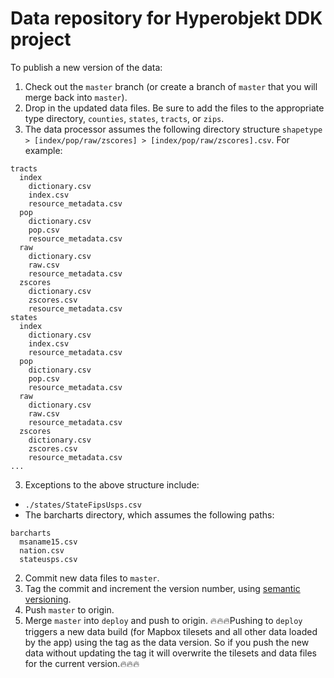 # Data repository for Hyperobjekt DDK project

To publish a new version of the data:

1. Check out the `master` branch (or create a branch of `master` that you will merge back into `master`).
1. Drop in the updated data files. Be sure to add the files to the appropriate type directory, `counties`, `states`, `tracts`, or `zips`.
2. The data processor assumes the following directory structure `shapetype > [index/pop/raw/zscores] > [index/pop/raw/zscores].csv`. For example:
```
tracts
  index
    dictionary.csv
    index.csv
    resource_metadata.csv
  pop
    dictionary.csv
    pop.csv
    resource_metadata.csv
  raw
    dictionary.csv
    raw.csv
    resource_metadata.csv
  zscores
    dictionary.csv
    zscores.csv
    resource_metadata.csv
states
  index
    dictionary.csv
    index.csv
    resource_metadata.csv
  pop
    dictionary.csv
    pop.csv
    resource_metadata.csv
  raw
    dictionary.csv
    raw.csv
    resource_metadata.csv
  zscores
    dictionary.csv
    zscores.csv
    resource_metadata.csv
...
```
3. Exceptions to the above structure include:
  - `./states/StateFipsUsps.csv`
  - The barcharts directory, which assumes the following paths:
  ```
  barcharts
    msaname15.csv
    nation.csv
    stateusps.csv
  ```
2. Commit new data files to `master`.
2. Tag the commit and increment the version number, using [semantic versioning](https://semver.org/).
3. Push `master` to origin.
4. Merge `master` into `deploy` and push to origin. :fire::fire::fire:Pushing to `deploy` triggers a new data build (for Mapbox tilesets and all other data loaded by the app) using the tag as the data version.  So if you push the new data without updating the tag it will overwrite the tilesets and data files for the current version.:fire::fire::fire:
